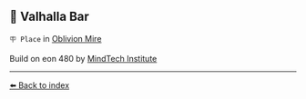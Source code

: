 ## 🥡 Valhalla Bar

`🪧 Place` in [Oblivion Mire](../refs/oblivion_mire.md)

Build on eon 480 by [MindTech Institute](../refs/mindtech_institute.md)


----------
[⬅️ Back to index](../refs/#8de0_s)